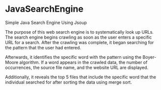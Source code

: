 # JavaSearchEngine
Simple Java Search Engine Using Jsoup

The purpose of this web search engine is to systematically look up URLs. The search engine begins crawling as soon as the user enters a specific URL for a search. After the crawling was complete, it began searching for the pattern that the user had entered. 

Afterwards, it identifies the specific word with the pattern using the Boyer-Moore algorithm. If a word appears in the crawled data, the number of occurrences, the source file name, and the website URL are displayed.

Additionally, it reveals the top 5 files that include the specific word that the individual searched for after sorting the data using merge sort.
